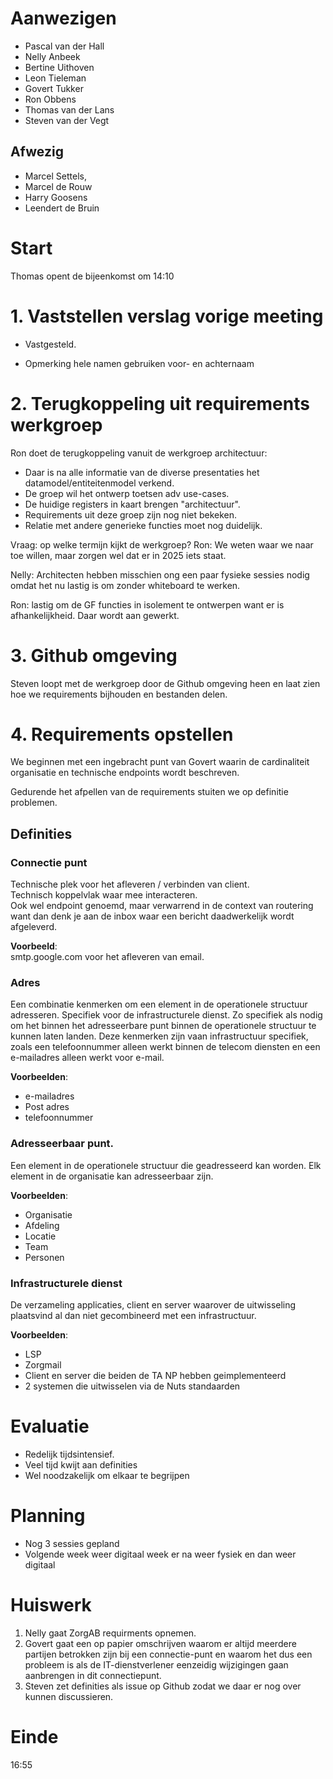 # Aanwezigen

* Pascal van der Hall
* Nelly Anbeek
* Bertine Uithoven
* Leon Tieleman
* Govert Tukker
* Ron Obbens
* Thomas van der Lans
* Steven van der Vegt

## Afwezig 
-	Marcel Settels,  
-	Marcel de Rouw
-	Harry Goosens
-	Leendert de Bruin

# Start
Thomas opent de bijeenkomst om 14:10

# 1. Vaststellen verslag vorige meeting
-	Vastgesteld. 
  *	Opmerking hele namen gebruiken voor- en achternaam

# 2. Terugkoppeling uit requirements werkgroep
Ron doet de terugkoppeling vanuit de werkgroep architectuur:

* Daar is na alle informatie van de diverse presentaties het datamodel/entiteitenmodel verkend.
* De groep wil het ontwerp toetsen adv use-cases.
* De huidige registers in kaart brengen "architectuur".
* Requirements uit deze groep zijn nog niet bekeken.
* Relatie met andere generieke functies moet nog duidelijk.

Vraag: op welke termijn kijkt de werkgroep? Ron: We weten waar we naar toe willen, maar zorgen wel dat er in 2025 iets staat.

Nelly: Architecten hebben misschien ong een paar fysieke sessies nodig omdat het nu lastig is om zonder whiteboard te werken.

Ron: lastig om de GF functies in isolement te ontwerpen want er is afhankelijkheid. Daar wordt aan gewerkt.


# 3. Github omgeving
Steven loopt met de werkgroep door de Github omgeving heen en laat zien hoe we requirements bijhouden en bestanden delen.

# 4. Requirements opstellen
We beginnen met een ingebracht punt van Govert waarin de cardinaliteit organisatie en technische endpoints wordt beschreven.

Gedurende het afpellen van de requirements stuiten we op definitie problemen.

## Definities

### Connectie punt
Technische plek voor het afleveren / verbinden van client.<br>
Technisch koppelvlak waar mee interacteren. <br>
Ook wel endpoint genoemd, maar verwarrend in de context van routering want dan denk je aan de inbox waar een bericht daadwerkelijk wordt afgeleverd.

**Voorbeeld**:<br>
smtp.google.com voor het afleveren van email.

### Adres
Een combinatie kenmerken om een element in de operationele structuur adresseren. Specifiek voor de infrastructurele dienst. Zo specifiek als nodig om het binnen het adresseerbare punt binnen de operationele structuur te kunnen laten landen.
Deze kenmerken zijn vaan infrastructuur specifiek, zoals een telefoonnummer alleen werkt binnen de telecom diensten en een e-mailadres alleen werkt voor e-mail.

**Voorbeelden**:<br>
* e-mailadres
* Post adres
* telefoonnummer

### Adresseerbaar punt.
Een element in de operationele structuur die geadresseerd kan worden. Elk element in de organisatie kan adresseerbaar zijn.

**Voorbeelden**:<br>
* Organisatie
* Afdeling
* Locatie
* Team
* Personen

### Infrastructurele dienst
De verzameling applicaties, client en server waarover de uitwisseling plaatsvind al dan niet gecombineerd met een infrastructuur.

**Voorbeelden**:
* LSP
* Zorgmail
* Client en server die beiden de TA NP hebben geimplementeerd
* 2 systemen die uitwisselen via de Nuts standaarden

# Evaluatie
-	Redelijk tijdsintensief. 
-	Veel tijd kwijt aan definities
-	Wel noodzakelijk om elkaar te begrijpen

# Planning
-	Nog 3 sessies gepland
-	Volgende week weer digitaal week er na weer fysiek en dan weer digitaal

# Huiswerk
1. Nelly gaat ZorgAB requirments opnemen.
2. Govert gaat een op papier omschrijven waarom er altijd meerdere partijen betrokken zijn bij een connectie-punt en waarom het dus een probleem is als de IT-dienstverlener eenzeidig wijzigingen gaan aanbrengen in dit connectiepunt.
3. Steven zet definities als issue op Github zodat we daar er nog over kunnen discussieren.

# Einde
16:55
